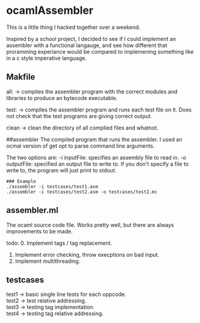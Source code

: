 # ocamlAssembler
This is a little thing I hacked together over a weekend.

Inspired by a school project, I decided to see if I could implement
an assembler with a functional langauge, and see how different that
proramming experiance would be compared to implemening something like
in a c style imperative language. 


## Makfile
all: -> complies the assembler program with the correct 
		modules and libraries to produce an bytecode executable. 

test: -> compiles the assembler program and runs each test file on it. 
		 Does not check that the test programs are giving correct output. 

clean -> clean the directory of all complied files and whatnot. 

##assembler
The compiled program that runs the assembler. 
I used an ocmal version of get opt to parse command line arguments. 

The two options are: 
	-i inputFile: specifies an assembly file to read in.
	-o outputFile: specified an output file to write to. 
				   If you don't specify a file to write to, 
				   the program will just print to stdout. 

	### Example 
	./assembler -i testcases/test1.asm 
	./assembler -i testcases/test2.asm -o testcases/test2.mc


## assembler.ml 
The ocaml source code file. 
Works pretty well, but there are always improvements to be made. 

todo: 
0. Implement tags / tag replacement. 
1. Implement error checking, throw execptions on bad input. 
2. Implement multithreading. 


## testcases
test1 -> basic single line tests for each oppcode.  
test2 -> test relative addressing.  
test3 -> testing tag implementation.   
test4 -> testing tag relative addressing.   
